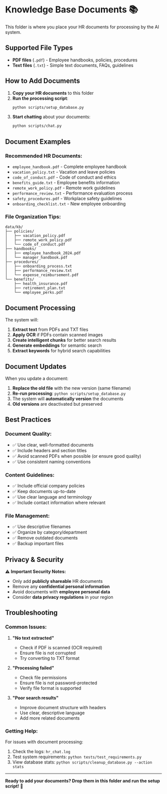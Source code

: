 # Knowledge Base Documents 📚

This folder is where you place your HR documents for processing by the AI system.

## Supported File Types

- **PDF files** (`.pdf`) - Employee handbooks, policies, procedures
- **Text files** (`.txt`) - Simple text documents, FAQs, guidelines

## How to Add Documents

1. **Copy your HR documents** to this folder
2. **Run the processing script**:
   ```bash
   python scripts/setup_database.py
   ```
3. **Start chatting** about your documents:
   ```bash
   python scripts/chat.py
   ```

## Document Examples

### Recommended HR Documents:
- `employee_handbook.pdf` - Complete employee handbook
- `vacation_policy.txt` - Vacation and leave policies  
- `code_of_conduct.pdf` - Code of conduct and ethics
- `benefits_guide.txt` - Employee benefits information
- `remote_work_policy.pdf` - Remote work guidelines
- `performance_review.txt` - Performance evaluation process
- `safety_procedures.pdf` - Workplace safety guidelines
- `onboarding_checklist.txt` - New employee onboarding

### File Organization Tips:
```
data/kb/
├── policies/
│   ├── vacation_policy.pdf
│   ├── remote_work_policy.pdf
│   └── code_of_conduct.pdf
├── handbooks/
│   ├── employee_handbook_2024.pdf
│   └── manager_handbook.pdf
├── procedures/
│   ├── onboarding_process.txt
│   ├── performance_review.txt
│   └── expense_reimbursement.pdf
└── benefits/
    ├── health_insurance.pdf
    ├── retirement_plan.txt
    └── employee_perks.pdf
```

## Document Processing

The system will:
1. **Extract text** from PDFs and TXT files
2. **Apply OCR** if PDFs contain scanned images
3. **Create intelligent chunks** for better search results
4. **Generate embeddings** for semantic search
5. **Extract keywords** for hybrid search capabilities

## Document Updates

When you update a document:
1. **Replace the old file** with the new version (same filename)
2. **Re-run processing**: `python scripts/setup_database.py`
3. The system will **automatically version** the documents
4. **Old versions** are deactivated but preserved

## Best Practices

### Document Quality:
- ✅ Use clear, well-formatted documents
- ✅ Include headers and section titles
- ✅ Avoid scanned PDFs when possible (or ensure good quality)
- ✅ Use consistent naming conventions

### Content Guidelines:
- ✅ Include official company policies
- ✅ Keep documents up-to-date
- ✅ Use clear language and terminology
- ✅ Include contact information where relevant

### File Management:
- ✅ Use descriptive filenames
- ✅ Organize by category/department
- ✅ Remove outdated documents
- ✅ Backup important files

## Privacy & Security

⚠️ **Important Security Notes:**
- Only add **publicly shareable** HR documents
- Remove any **confidential personal information**
- Avoid documents with **employee personal data**
- Consider **data privacy regulations** in your region

## Troubleshooting

### Common Issues:

1. **"No text extracted"**
   - Check if PDF is scanned (OCR required)
   - Ensure file is not corrupted
   - Try converting to TXT format

2. **"Processing failed"**
   - Check file permissions
   - Ensure file is not password-protected
   - Verify file format is supported

3. **"Poor search results"**
   - Improve document structure with headers
   - Use clear, descriptive language
   - Add more related documents

### Getting Help:

For issues with document processing:
1. Check the logs: `hr_chat.log`
2. Test system requirements: `python tests/test_requirements.py`
3. View database stats: `python scripts/cleanup_database.py --action stats`

---

**Ready to add your documents? Drop them in this folder and run the setup script!** 🚀